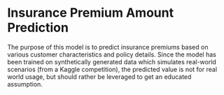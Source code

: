 # Insurance Premium Amount Prediction

The purpose of this model is to predict insurance premiums based on various customer characteristics and policy details. Since the model has been trained on synthetically generated data which simulates real-world scenarios (from a Kaggle competition), the predicted value is not for real world usage, but should rather be leveraged to get an educated assumption.